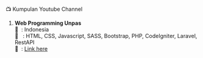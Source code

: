 :tv: Kumpulan Youtube Channel

1. <b>Web Programming Unpas</b> <br/>
   :speech_balloon: &nbsp;: Indonesia<br/>
   :page_facing_up: &nbsp;&nbsp;: HTML, CSS, Javascript, SASS, Bootstrap, PHP, CodeIgniter, Laravel, RestAPI<br/>
   :link: &nbsp;: <a href="https://www.youtube.com/channel/UCkXmLjEr95LVtGuIm3l2dPg" target="_blank">Link here</a><br/><br/>
